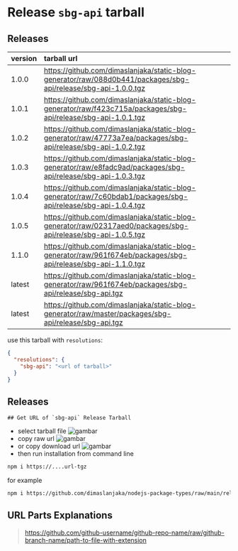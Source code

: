 # Release `sbg-api` tarball
## Releases
| version | tarball url |
| :--- | :--- |
| 1.0.0 | https://github.com/dimaslanjaka/static-blog-generator/raw/088d0b441/packages/sbg-api/release/sbg-api-1.0.0.tgz |
| 1.0.1 | https://github.com/dimaslanjaka/static-blog-generator/raw/f423c715a/packages/sbg-api/release/sbg-api-1.0.1.tgz |
| 1.0.2 | https://github.com/dimaslanjaka/static-blog-generator/raw/47773a7ea/packages/sbg-api/release/sbg-api-1.0.2.tgz |
| 1.0.3 | https://github.com/dimaslanjaka/static-blog-generator/raw/e8fadc9ad/packages/sbg-api/release/sbg-api-1.0.3.tgz |
| 1.0.4 | https://github.com/dimaslanjaka/static-blog-generator/raw/7c60bdab1/packages/sbg-api/release/sbg-api-1.0.4.tgz |
| 1.0.5 | https://github.com/dimaslanjaka/static-blog-generator/raw/02317aed0/packages/sbg-api/release/sbg-api-1.0.5.tgz |
| 1.1.0 | https://github.com/dimaslanjaka/static-blog-generator/raw/961f674eb/packages/sbg-api/release/sbg-api-1.1.0.tgz |
| latest | https://github.com/dimaslanjaka/static-blog-generator/raw/961f674eb/packages/sbg-api/release/sbg-api.tgz |
| latest | https://github.com/dimaslanjaka/static-blog-generator/raw/master/packages/sbg-api/release/sbg-api.tgz |

use this tarball with `resolutions`:
```json
{
  "resolutions": {
    "sbg-api": "<url of tarball>"
  }
}
```

## Releases

    ## Get URL of `sbg-api` Release Tarball
- select tarball file
![gambar](https://user-images.githubusercontent.com/12471057/203216375-8af4b5d9-00c2-40fb-8d3d-d220beaabd46.png)
- copy raw url
![gambar](https://user-images.githubusercontent.com/12471057/203216508-7590cbb9-a1ce-47d6-96ca-8d82149f0762.png)
- or copy download url
![gambar](https://user-images.githubusercontent.com/12471057/203216541-3807d2c3-5213-49f3-b93d-c626dbae3b2e.png)
- then run installation from command line
```bash
npm i https://....url-tgz
```
for example
```bash
npm i https://github.com/dimaslanjaka/nodejs-package-types/raw/main/release/nodejs-package-types.tgz
```

## URL Parts Explanations
> https://github.com/github-username/github-repo-name/raw/github-branch-name/path-to-file-with-extension